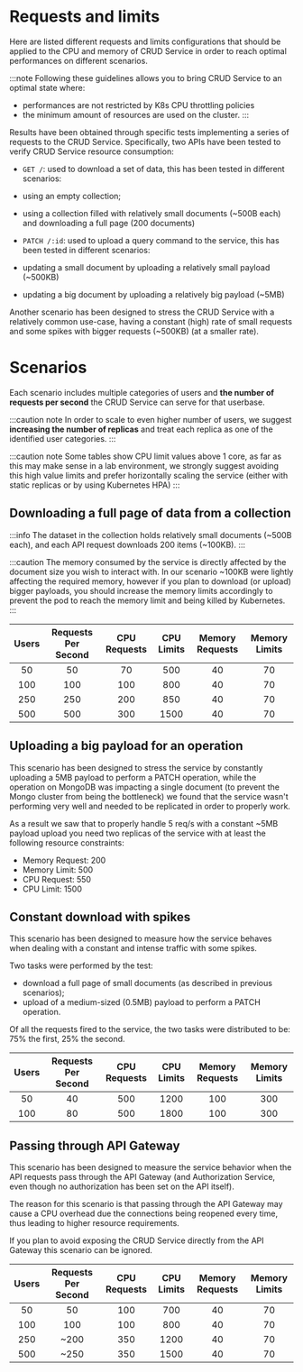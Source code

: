 # Requests and limits

Here are listed different requests and limits configurations that should be applied to the CPU and memory of CRUD Service in order to reach optimal performances on different scenarios.

:::note
Following these guidelines allows you to bring CRUD Service to an optimal state where:

- performances are not restricted by K8s CPU throttling policies
- the minimum amount of resources are used on the cluster.
:::

Results have been obtained through specific tests implementing a series of requests to the CRUD Service.
Specifically, two APIs have been tested to verify CRUD Service resource consumption:

- `GET /`: used to download a set of data, this has been tested in different scenarios:
 - using an empty collection;
 - using a collection filled with relatively small documents (~500B each) and downloading a full page (200 documents)

- `PATCH /:id`: used to upload a query command to the service, this has been tested in different scenarios:
 - updating a small document by uploading a relatively small payload (~500KB)
 - updating a big document by uploading a relatively big payload (~5MB)

Another scenario has been designed to stress the CRUD Service with a relatively common use-case, having a constant (high) rate of small requests and some spikes with bigger requests (~500KB) (at a smaller rate).

# Scenarios

Each scenario includes multiple categories of users and **the number of requests per second** the CRUD Service can serve for that userbase. 

:::caution note
In order to scale to even higher number of users, we suggest **increasing the number of replicas** and treat each replica as one of the identified user categories.
:::

:::caution note
Some tables show CPU limit values above 1 core, as far as this may make sense in a lab environment, we strongly suggest avoiding this high value limits and prefer horizontally scaling the service (either with static replicas or by using Kubernetes HPA)
:::

## Downloading a full page of data from a collection

:::info
The dataset in the collection holds relatively small documents (~500B each), and each API request
downloads 200 items (~100KB).
:::

:::caution
The memory consumed by the service is directly affected by the document size you wish to interact with. In our scenario ~100KB were lightly affecting 
the required memory, however if you plan to download (or upload) bigger payloads, you should increase the memory limits accordingly to prevent the pod
to reach the memory limit and being killed by Kubernetes.
:::

| Users | Requests Per Second | CPU Requests | CPU Limits | Memory Requests | Memory Limits |
|:-----:|:-------------------:|:------------:|:----------:|:---------------:|:-------------:|
|   50  |          50         |       70     |     500    |         40      |       70      |
|  100  |         100         |      100     |     800    |         40      |       70      |
|  250  |         250         |      200     |     850    |         40      |       70      |
|  500  |         500         |      300     |    1500    |         40      |       70      |

## Uploading a big payload for an operation

This scenario has been designed to stress the service by constantly uploading a 5MB payload to
perform a PATCH operation, while the operation on MongoDB was impacting a single document (to
prevent the Mongo cluster from being the bottleneck) we found that the service wasn't performing
very well and needed to be replicated in order to properly work.

As a result we saw that to properly handle 5 req/s with a constant ~5MB payload upload you need two replicas
of the service with at least the following resource constraints:
  
  - Memory Request: 200
  - Memory Limit: 500
  - CPU Request: 550
  - CPU Limit: 1500

## Constant download with spikes

This scenario has been designed to measure how the service behaves when dealing with a constant and intense traffic with some spikes.

Two tasks were performed by the test:
 - download a full page of small documents (as described in previous scenarios);
 - upload of a medium-sized (0.5MB) payload to perform a PATCH operation.

Of all the requests fired to the service, the two tasks were distributed to be: 75% the first, 25% the second.

| Users | Requests Per Second | CPU Requests | CPU Limits | Memory Requests | Memory Limits |
|:-----:|:-------------------:|:------------:|:----------:|:---------------:|:-------------:|
|   50  |          40         |       500    |    1200    |        100      |      300      |
|  100  |          80         |       500    |    1800    |        100      |      300      |

## Passing through API Gateway

This scenario has been designed to measure the service behavior when the API requests pass through the API Gateway (and Authorization Service, even though no authorization has been set on the API itself). 

The reason for this scenario is that passing through the API Gateway may cause a CPU overhead due the connections being reopened every time, thus leading to higher resource requirements.

If you plan to avoid exposing the CRUD Service directly from the API Gateway this scenario can be ignored.

| Users | Requests Per Second | CPU Requests | CPU Limits | Memory Requests | Memory Limits |
|:-----:|:-------------------:|:------------:|:----------:|:---------------:|:-------------:|
|   50  |          50         |      100     |     700    |         40      |       70      |
|  100  |         100         |      100     |     800    |         40      |       70      |
|  250  |        ~200         |      350     |    1200    |         40      |       70      |
|  500  |        ~250         |      350     |    1500    |         40      |       70      |


